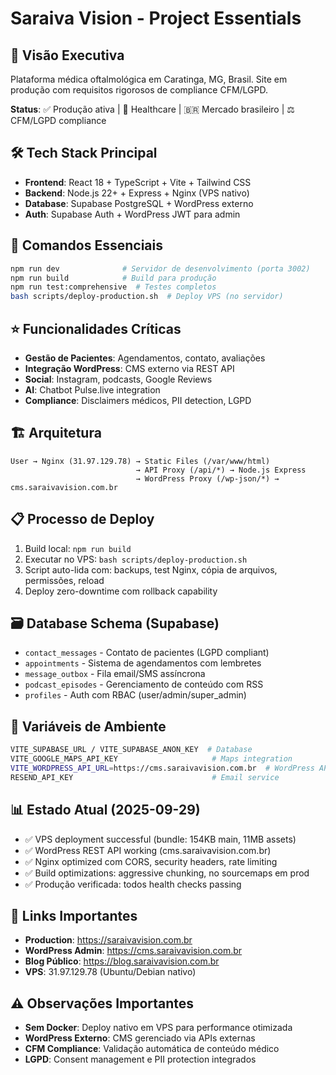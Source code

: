 # Saraiva Vision - Project Essentials

## 🎯 Visão Executiva
Plataforma médica oftalmológica em Caratinga, MG, Brasil. Site em produção com requisitos rigorosos de compliance CFM/LGPD.

**Status**: ✅ Produção ativa | 🏥 Healthcare | 🇧🇷 Mercado brasileiro | ⚖️ CFM/LGPD compliance

## 🛠 Tech Stack Principal
- **Frontend**: React 18 + TypeScript + Vite + Tailwind CSS
- **Backend**: Node.js 22+ + Express + Nginx (VPS nativo)
- **Database**: Supabase PostgreSQL + WordPress externo
- **Auth**: Supabase Auth + WordPress JWT para admin

## 🚀 Comandos Essenciais
```bash
npm run dev              # Servidor de desenvolvimento (porta 3002)
npm run build            # Build para produção
npm run test:comprehensive  # Testes completos
bash scripts/deploy-production.sh  # Deploy VPS (no servidor)
```

## ⭐ Funcionalidades Críticas
- **Gestão de Pacientes**: Agendamentos, contato, avaliações
- **Integração WordPress**: CMS externo via REST API
- **Social**: Instagram, podcasts, Google Reviews
- **AI**: Chatbot Pulse.live integration
- **Compliance**: Disclaimers médicos, PII detection, LGPD

## 🏗 Arquitetura
```
User → Nginx (31.97.129.78) → Static Files (/var/www/html)
                            → API Proxy (/api/*) → Node.js Express
                            → WordPress Proxy (/wp-json/*) → cms.saraivavision.com.br
```

## 📋 Processo de Deploy
1. Build local: `npm run build`
2. Executar no VPS: `bash scripts/deploy-production.sh`
3. Script auto-lida com: backups, test Nginx, cópia de arquivos, permissões, reload
4. Deploy zero-downtime com rollback capability

## 🗃 Database Schema (Supabase)
- `contact_messages` - Contato de pacientes (LGPD compliant)
- `appointments` - Sistema de agendamentos com lembretes
- `message_outbox` - Fila email/SMS assíncrona
- `podcast_episodes` - Gerenciamento de conteúdo com RSS
- `profiles` - Auth com RBAC (user/admin/super_admin)

## 🔧 Variáveis de Ambiente
```bash
VITE_SUPABASE_URL / VITE_SUPABASE_ANON_KEY  # Database
VITE_GOOGLE_MAPS_API_KEY                     # Maps integration
VITE_WORDPRESS_API_URL=https://cms.saraivavision.com.br  # WordPress API
RESEND_API_KEY                               # Email service
```

## 📊 Estado Atual (2025-09-29)
- ✅ VPS deployment successful (bundle: 154KB main, 11MB assets)
- ✅ WordPress REST API working (cms.saraivavision.com.br)
- ✅ Nginx optimized com CORS, security headers, rate limiting
- ✅ Build optimizations: aggressive chunking, no sourcemaps em prod
- ✅ Produção verificada: todos health checks passing

## 🔗 Links Importantes
- **Production**: https://saraivavision.com.br
- **WordPress Admin**: https://cms.saraivavision.com.br
- **Blog Público**: https://blog.saraivavision.com.br
- **VPS**: 31.97.129.78 (Ubuntu/Debian nativo)

## ⚠️ Observações Importantes
- **Sem Docker**: Deploy nativo em VPS para performance otimizada
- **WordPress Externo**: CMS gerenciado via APIs externas
- **CFM Compliance**: Validação automática de conteúdo médico
- **LGPD**: Consent management e PII protection integrados